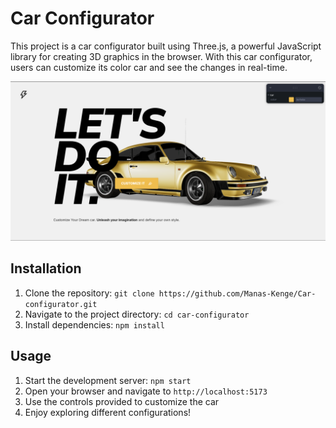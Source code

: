 # Car Configurator

This project is a car configurator built using Three.js, a powerful JavaScript library for creating 3D graphics in the browser. With this car configurator, users can customize its color car and see the changes in real-time.

![alt text](./src/assets/image.png/)

## Installation

1. Clone the repository: `git clone https://github.com/Manas-Kenge/Car-configurator.git`
2. Navigate to the project directory: `cd car-configurator`
3. Install dependencies: `npm install`

## Usage

1. Start the development server: `npm start`
2. Open your browser and navigate to `http://localhost:5173`
3. Use the controls provided to customize the car
4. Enjoy exploring different configurations!

